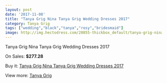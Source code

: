 ```yaml
---
layout: post
date: '2017-11-08'
title: "Tanya Grig Nina Tanya Grig Wedding Dresses 2017"
category: Tanya Grig
tags: ["wedding","black","tanya","rosy","bridesmaid"]
image: http://img.hectodress.com/20855-thickbox_default/tanya-grig-nina-tanya-grig-wedding-dresses-2013.jpg
---
```

Tanya Grig Nina Tanya Grig Wedding Dresses 2017

On Sales: **$277.28**
<a href="https://www.hectodress.com/tanya-grig/9586-tanya-grig-nina-tanya-grig-wedding-dresses-2013.html"><amp-img layout="responsive" width="600" height="600" src="//img.hectodress.com/20855-thickbox_default/tanya-grig-nina-tanya-grig-wedding-dresses-2013.jpg" alt="Tanya Grig Nina Tanya Grig Wedding Dresses 2017 0" /></a>
<a href="https://www.hectodress.com/tanya-grig/9586-tanya-grig-nina-tanya-grig-wedding-dresses-2013.html"><amp-img layout="responsive" width="600" height="600" src="//img.hectodress.com/20857-thickbox_default/tanya-grig-nina-tanya-grig-wedding-dresses-2013.jpg" alt="Tanya Grig Nina Tanya Grig Wedding Dresses 2017 1" /></a>
<a href="https://www.hectodress.com/tanya-grig/9586-tanya-grig-nina-tanya-grig-wedding-dresses-2013.html"><amp-img layout="responsive" width="600" height="600" src="//img.hectodress.com/20856-thickbox_default/tanya-grig-nina-tanya-grig-wedding-dresses-2013.jpg" alt="Tanya Grig Nina Tanya Grig Wedding Dresses 2017 2" /></a>

Buy it: [Tanya Grig Nina Tanya Grig Wedding Dresses 2017](https://www.hectodress.com/tanya-grig/9586-tanya-grig-nina-tanya-grig-wedding-dresses-2013.html "Tanya Grig Nina Tanya Grig Wedding Dresses 2017")

View more: [Tanya Grig](https://www.hectodress.com/158-tanya-grig "Tanya Grig")